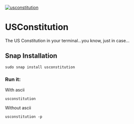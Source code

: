 [![usconstitution](https://snapcraft.io/usconstitution/badge.svg)](https://snapcraft.io/usconstitution)

# USConstitution
The US Constitution in your terminal...you know, just in case...

## Snap Installation
```
sudo snap install usconstitution
```
### Run it:

With ascii

`usconstitution`

Without ascii

`usconstitution -p`
